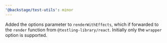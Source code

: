 ```yaml
---
'@backstage/test-utils': minor
---
```


Added the options parameter to `renderWithEffects`, which if forwarded to the `render` function from `@testling-library/react`. Initially only the `wrapper` option is supported.
